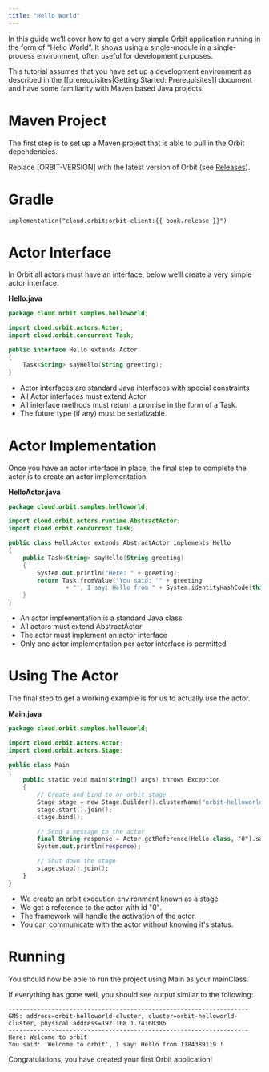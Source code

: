```yaml
---
title: "Hello World"
---
```


In this guide we’ll cover how to get a very simple Orbit application running in the form of “Hello World”. It shows using a single-module in a single-process environment, often useful for development purposes.

This tutorial assumes that you have set up a development environment as described in the [[prerequisites|Getting Started: Prerequisites]] document and have some familiarity with Maven based Java projects.

# Maven Project
The first step is to set up a Maven project that is able to pull in the Orbit dependencies.

Replace [ORBIT-VERSION] with the latest version of Orbit (see [Releases](https://github.com/orbit/orbit/releases)).

# Gradle
```
implementation("cloud.orbit:orbit-client:{{ book.release }}")
```


# Actor Interface
In Orbit all actors must have an interface, below we’ll create a very simple actor interface.

**Hello.java**
```kotlin
package cloud.orbit.samples.helloworld;

import cloud.orbit.actors.Actor;
import cloud.orbit.concurrent.Task;

public interface Hello extends Actor
{
    Task<String> sayHello(String greeting);
}

```
* Actor interfaces are standard Java interfaces with special constraints
* All Actor interfaces must extend Actor
* All interface methods must return a promise in the form of a Task.
* The future type (if any) must be serializable.
 

# Actor Implementation
Once you have an actor interface in place, the final step to complete the actor is to create an actor implementation.

**HelloActor.java**
```kotlin
package cloud.orbit.samples.helloworld;

import cloud.orbit.actors.runtime.AbstractActor;
import cloud.orbit.concurrent.Task;

public class HelloActor extends AbstractActor implements Hello
{
    public Task<String> sayHello(String greeting)
    {
        System.out.println("Here: " + greeting);
        return Task.fromValue("You said: '" + greeting
                + "', I say: Hello from " + System.identityHashCode(this) + " !");
    }
}
```
* An actor implementation is a standard Java class
* All actors must extend AbstractActor
* The actor must implement an actor interface
* Only one actor implementation per actor interface is permitted
 
# Using The Actor
The final step to get a working example is for us to actually use the actor.

**Main.java**
```kotlin
package cloud.orbit.samples.helloworld;

import cloud.orbit.actors.Actor;
import cloud.orbit.actors.Stage;

public class Main
{
    public static void main(String[] args) throws Exception
    {
        // Create and bind to an orbit stage
        Stage stage = new Stage.Builder().clusterName("orbit-helloworld-cluster").build();
        stage.start().join();
        stage.bind();

        // Send a message to the actor
        final String response = Actor.getReference(Hello.class, "0").sayHello("Welcome to orbit").join();
        System.out.println(response);

        // Shut down the stage
        stage.stop().join();
    }
}
```
* We create an orbit execution environment known as a stage
* We get a reference to the actor with id "0".
* The framework will handle the activation of the actor.
* You can communicate with the actor without knowing it's status.

# Running
You should now be able to run the project using Main as your mainClass.

If everything has gone well, you should see output similar to the following:

```
-------------------------------------------------------------------
GMS: address=orbit-helloworld-cluster, cluster=orbit-helloworld-cluster, physical address=192.168.1.74:60386
-------------------------------------------------------------------
Here: Welcome to orbit
You said: 'Welcome to orbit', I say: Hello from 1184389119 !
```

Congratulations, you have created your first Orbit application!